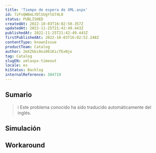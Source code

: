 ```yaml
---
title: 'Tiempo de espera de XML.aspx'
id: 7zFvQW6mLYDlSUgYlG74L8
status: PUBLISHED
createdAt: 2022-10-03T16:02:50.357Z
updatedAt: 2022-11-25T21:42:49.443Z
publishedAt: 2022-11-25T21:42:49.443Z
firstPublishedAt: 2022-10-03T16:02:52.248Z
contentType: knownIssue
productTeam: Catalog
author: 2mXZkbi0oi061KicTExNjo
tag: Catalog
slugEN: xmlaspx-timeout
locale: es
kiStatus: Backlog
internalReference: 384719
---
```


## Sumario

>ℹ️ Este problema conocido ha sido traducido automáticamente del inglés.



## Simulación



## Workaround



